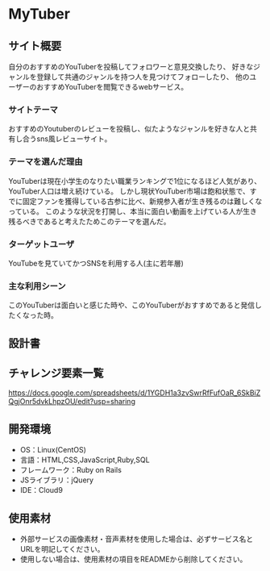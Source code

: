 # MyTuber

## サイト概要
自分のおすすめのYouTuberを投稿してフォロワーと意見交換したり、
好きなジャンルを登録して共通のジャンルを持つ人を見つけてフォローしたり、
他のユーザーのおすすめYouTuberを閲覧できるwebサービス。

### サイトテーマ
おすすめのYoutuberのレビューを投稿し、似たようなジャンルを好きな人と共有し合うsns風レビューサイト。

### テーマを選んだ理由
YouTuberは現在小学生のなりたい職業ランキングで1位になるほど人気があり、YouTuber人口は増え続けている。
しかし現状YouTuber市場は飽和状態で、すでに固定ファンを獲得している古参に比べ、新規参入者が生き残るのは難しくなっている。
このような状況を打開し、本当に面白い動画を上げている人が生き残るべきであると考えたためこのテーマを選んだ。

### ターゲットユーザ
YouTubeを見ていてかつSNSを利用する人(主に若年層)

### 主な利用シーン
このYouTuberは面白いと感じた時や、このYouTuberがおすすめであると発信したくなった時。

## 設計書


## チャレンジ要素一覧
https://docs.google.com/spreadsheets/d/1YGDH1a3zvSwrRfFufOaR_6SkBiZQgjOnr5dvkLhpzOU/edit?usp=sharing

## 開発環境
- OS：Linux(CentOS)
- 言語：HTML,CSS,JavaScript,Ruby,SQL
- フレームワーク：Ruby on Rails
- JSライブラリ：jQuery
- IDE：Cloud9

## 使用素材
- 外部サービスの画像素材・音声素材を使用した場合は、必ずサービス名とURLを明記してください。
- 使用しない場合は、使用素材の項目をREADMEから削除してください。
